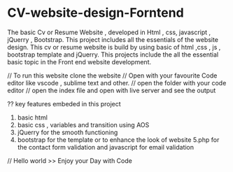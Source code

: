 # CV-website-design-Forntend
The basic Cv or Resume Website , developed in Html , css, javascript , jQuerry , Bootstrap. This project includes all the essentials of the website design.
This cv or resume website is build by using basic of html ,css , js , bootstrap template and jQuerry. This projects include the
all the essential basic topic in the Front end website development.

// To run this website clone the website
// Open with your favourite Code editor like vscode , sublime text and other.
// open the folder with your code editor
// open the index file and open with live server and see the output

?? key features embeded in this project 
1. basic html 
2. basic css , variables and transition using AOS 
3. jQuerry for the smooth functioning
4. bootstrap for the template or to enhance the look of website
5.php for the contact form validation and javascript for email validation


// Hello world >> Enjoy your Day with Code
